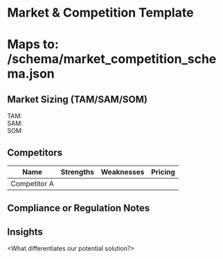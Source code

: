 # Market & Competition Template
# Maps to: /schema/market_competition_schema.json

## Market Sizing (TAM/SAM/SOM)
TAM: <value>  
SAM: <value>  
SOM: <value>

## Competitors
| Name | Strengths | Weaknesses | Pricing |
|------|------------|-------------|----------|
| Competitor A | | | |

## Compliance or Regulation Notes
<Any compliance constraints impacting adoption>

## Insights
<What differentiates our potential solution?>
